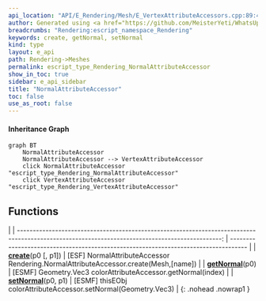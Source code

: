 ```yaml
---
api_location: "API/E_Rendering/Mesh/E_VertexAttributeAccessors.cpp:89:44"
author: Generated using <a href="https://github.com/MeisterYeti/WhatsUpDoc">WhatsUpDoc</a>
breadcrumbs: "Rendering:escript_namespace_Rendering"
keywords: create, getNormal, setNormal
kind: type
layout: e_api
path: Rendering->Meshes
permalink: escript_type_Rendering_NormalAttributeAccessor
show_in_toc: true
sidebar: e_api_sidebar
title: "NormalAttributeAccessor"
toc: false
use_as_root: false
---
```


#### Inheritance Graph

```mermaid
graph BT
	NormalAttributeAccessor
	NormalAttributeAccessor --> VertexAttributeAccessor
	click NormalAttributeAccessor "escript_type_Rendering_NormalAttributeAccessor"
	click VertexAttributeAccessor "escript_type_Rendering_VertexAttributeAccessor"
```

## Functions

|
| ----------------------------------------------------------------------------------------------------------------------------------------------: | ----------------------------------------------------------------------------------- | 
| **[create](classRendering_1_1NormalAttributeAccessor#classRendering_1_1NormalAttributeAccessor_1a56395524e17f713c819499fb24e0f78e)**(p0 [, p1]) | [ESF] NormalAttributeAccessor Rendering.NormalAttributeAccessor.create(Mesh,[name]) | 
| **[getNormal](classRendering_1_1NormalAttributeAccessor#classRendering_1_1NormalAttributeAccessor_1a1112dfac118efb5ac78fda61f7c72202)**(p0)     | [ESMF] Geometry.Vec3 colorAttributeAccessor.getNormal(index)                        | 
| **[setNormal](classRendering_1_1NormalAttributeAccessor#classRendering_1_1NormalAttributeAccessor_1ae8023501b909897153429e8c6fc54805)**(p0, p1) | [ESMF] thisEObj colorAttributeAccessor.setNormal(Geometry.Vec3)                     | 
{: .nohead .nowrap1 }


